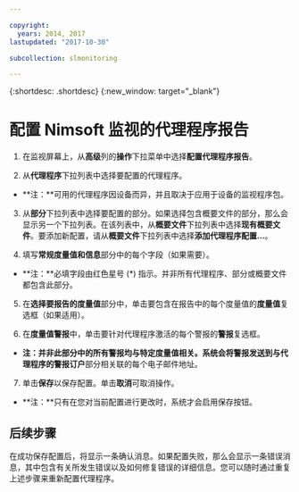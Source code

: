 ```yaml
---

copyright:
  years: 2014, 2017
lastupdated: "2017-10-30"

subcollection: slmonitoring

---
```


{:shortdesc: .shortdesc}
{:new_window: target="_blank"}

# 配置 Nimsoft 监视的代理程序报告

1. 在监视屏幕上，从**高级**列的**操作**下拉菜单中选择**配置代理程序报告**。

2. 从**代理程序**下拉列表中选择要配置的代理程序。
  * **注：**可用的代理程序因设备而异，并且取决于应用于设备的监视程序包。

3. 从**部分**下拉列表中选择要配置的部分。如果选择包含概要文件的部分，那么会显示另一个下拉列表。在该列表中，从**概要文件**下拉列表中选择**现有概要文件**。要添加新配置，请从**概要文件**下拉列表中选择**添加代理程序配置...**。

4. 填写**常规度量值和信息**部分中的每个字段（如果需要）。
  * **注：**必填字段由红色星号 (*) 指示。并非所有代理程序、部分或概要文件都包含此部分。

5. 在**选择要报告的度量值**部分中，单击要包含在报告中的每个度量值的**度量值**复选框（如果适用）。

6. 在**度量值警报**中，单击要针对代理程序激活的每个警报的**警报**复选框。
  * **注：**并非此部分中的所有警报均与特定度量值相关。系统会将警报发送到与代理程序的**警报订户**部分相关联的每个电子邮件地址。

7. 单击**保存**以保存配置。单击**取消**可取消操作。
  * **注：**只有在您对当前配置进行更改时，系统才会启用保存按钮。

## 后续步骤

在成功保存配置后，将显示一条确认消息。如果配置失败，那么会显示一条错误消息，其中包含有关所发生错误以及如何修复错误的详细信息。您可以随时通过重复上述步骤来重新配置代理程序。
